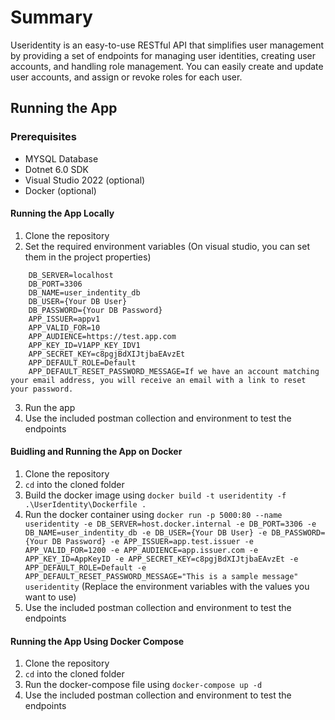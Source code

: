 # Summary 
Useridentity is an easy-to-use RESTful API that simplifies user management by providing a set of endpoints for managing user identities, creating user accounts, and handling role management. You can easily create and update user accounts, and assign or revoke roles for each user. 

## Running the App
### Prerequisites
- MYSQL Database 
- Dotnet 6.0 SDK
- Visual Studio 2022 (optional)
- Docker (optional)

#### Running the App Locally
1. Clone the repository
2. Set the required environment variables (On visual studio, you can set them in the project properties)
   
```
    DB_SERVER=localhost
    DB_PORT=3306
    DB_NAME=user_indentity_db
    DB_USER={Your DB User}
    DB_PASSWORD={Your DB Password}
    APP_ISSUER=appv1
    APP_VALID_FOR=10
    APP_AUDIENCE=https://test.app.com
    APP_KEY_ID=V1APP_KEY_IDV1
    APP_SECRET_KEY=c8pgjBdXIJtjbaEAvzEt
    APP_DEFAULT_ROLE=Default
    APP_DEFAULT_RESET_PASSWORD_MESSAGE=If we have an account matching your email address, you will receive an email with a link to reset your password.
```

3. Run the app
4. Use the included postman collection and environment to test the endpoints

#### Buidling and Running the App on Docker
1. Clone the repository
2. `cd` into the cloned folder
3. Build the docker image using `docker build -t useridentity -f .\UserIdentity\Dockerfile .`
4. Run the docker container using `docker run -p 5000:80 --name useridentity -e DB_SERVER=host.docker.internal -e DB_PORT=3306 -e DB_NAME=user_indentity_db -e DB_USER={Your DB User} -e DB_PASSWORD={Your DB Password} -e APP_ISSUER=app.test.issuer -e APP_VALID_FOR=1200 -e APP_AUDIENCE=app.issuer.com -e APP_KEY_ID=AppKeyID -e APP_SECRET_KEY=c8pgjBdXIJtjbaEAvzEt -e APP_DEFAULT_ROLE=Default -e APP_DEFAULT_RESET_PASSWORD_MESSAGE="This is a sample message" useridentity` (Replace the environment variables with the values you want to use)
5. Use the included postman collection and environment to test the endpoints

#### Running the App Using Docker Compose
1. Clone the repository
2. `cd` into the cloned folder
3. Run the docker-compose file using `docker-compose up -d`
4. Use the included postman collection and environment to test the endpoints


